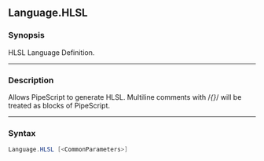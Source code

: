 Language.HLSL
-------------




### Synopsis
HLSL Language Definition.



---


### Description

Allows PipeScript to generate HLSL.
Multiline comments with /*{}*/ will be treated as blocks of PipeScript.



---


### Syntax
```PowerShell
Language.HLSL [<CommonParameters>]
```
